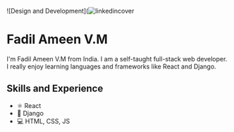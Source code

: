 ![Design and Development](![linkedincover](https://github.com/FADILAMEEN4321/fadilameen4321/assets/129923924/b94c45a0-2d61-45e5-9eca-81f92fcf7b74)

# Fadil Ameen V.M
I'm Fadil Ameen V.M from India. I am a self-taught full-stack web developer. I really enjoy learning languages and frameworks like React and Django.

## Skills and Experience
* ⚛ React
* 📱 Django
* 💻 HTML, CSS, JS

